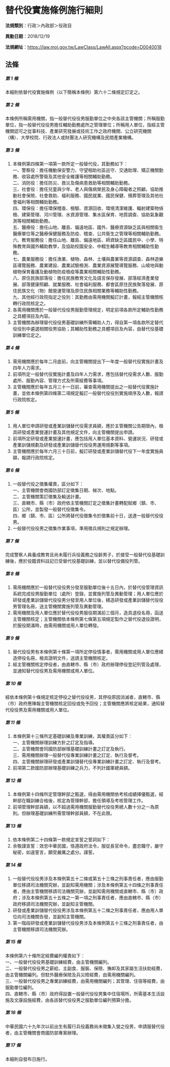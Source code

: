 # 替代役實施條例施行細則

**法規類別**：行政＞內政部＞役政目

**異動日期**：2018/12/19  

**法規網址**：https://law.moj.gov.tw/LawClass/LawAll.aspx?pcode=D0040018





## 法條
##### 第 1 條
本細則依替代役實施條例（以下簡稱本條例）第六十二條規定訂定之。

##### 第 2 條
本條例所稱需用機關，指一般替代役役男服勤單位之中央各該主管機關；所稱服勤單位，指一般替代役役男擔任輔助勤務處所之管理單位；所稱用人單位，指經主管機關認可之從事科技、產業研究發展或技術工作之政府機關、公立研究機關（構）、大學校院、行政法人或財團法人研究機構及民間產業機構。

##### 第 3 條
1. 本條例第四條第一項第一款所定一般替代役，其勤務如下：  
一、警察役：擔任機動保安警力、守望相助社區巡守、交通助理、矯正機關勤務、收容處所警衛及其他安全維護等相關輔助勤務。  
二、消防役：擔任防災、救災及傷病患救助等相關輔助勤務。  
三、社會役：擔任兒童與少年、老人與傷病榮民及身心障礙者之照顧，協助推動社會保險、社會救助、福利服務、國民就業、國民保健、殯葬管理及其他社會福利等相關輔助勤務。  
四、環保役：擔任環保稽查、檢驗、資源回收、環境清潔維護、輻射建築物偵檢、建築管理、河川管理、水資源管理、集水區保育、地質調查、協助氣象觀測等相關輔助勤務。  
五、醫療役：擔任山地、離島、偏遠地區、國外、醫療資源缺乏區與相關衛生醫療單位等之醫療保健服務及防疫、稽查、公共衛生之管理等相關輔助勤務。  
六、教育服務役：擔任山地、離島、偏遠地區、師資缺乏區國民中、小學、特殊教育與國外輔助教學，及協助校園安全、中輟生輔導等教育相關輔助性勤務。  
七、農業服務役：擔任漁業、植物、森林、土壤與農業等資源調查、森林遊樂區導覽服務、農業建設、農業試驗檢測、農業資源展覽導覽服務、山坡地與動植物保育養護及動植物防疫檢疫等農業相關輔助性勤務。  
八、原住民族部落役：擔任民族教育文化及語言保存發展、部落經濟產業發展、部落健康照顧、就業服務、社會福利服務、都會區原住民族聚落發展、原住民族文化（物）館營運管理及原住民族相關業務等輔助性勤務。  
九、其他經行政院指定之役別：其勤務由需用機關擬訂計畫，報經主管機關核轉行政院核定之。
1. 各需用機關應於一般替代役役男服勤管理規定，明定前項各款所定輔助性勤務之具體項目及內容。
1. 主管機關為辦理替代役役男基礎訓練所需輔助人力，得自第一項各款所定替代役役別中遴選相關役男協助；其輔助性勤務之具體項目及內容，由替代役基礎訓練單位定之。

##### 第 4 條
1. 需用機關應於每年二月底前，向主管機關提出下一年度一般替代役實施計畫及四年人力需求。
1. 前項所定一般替代役實施計畫及四年人力需求，應包括替代役需求人數、服勤處所、服勤內容、管理方式及所需經費等事項。
1. 主管機關應於每年五月三十一日前，審查需用機關提出之一般替代役實施計畫，並依本條例第四條第二項規定擬訂一般替代役役別實施順序及人數，報請行政院核定。

##### 第 5 條
1. 用人單位申請研發或產業訓儲替代役需求員額，應於主管機關公告期限內，檢具研發或產業營運計畫及其他規定文件，向主管機關提出申請。
1. 前項所定研發或產業營運計畫，應包括用人單位基本資料、營運狀況、研發或產業訓儲規劃及研發或產業訓儲替代役役男運用規劃等事項。
1. 主管機關應於每年六月三十日前，擬訂研發或產業訓儲替代役下一年度實施員額，報請行政院核定。

##### 第 6 條
1. 一般替代役之徵集權責，區分如下：  
一、主管機關會商國防部訂定徵集日期、梯次、地點。  
二、主管機關策訂徵集及輸送計畫。  
三、直轄市、縣（市）政府依主管機關訂定之徵集計畫轉配賦鄉（鎮、市、區）公所，並製發一般替代役徵集令。  
四、鄉（鎮、市、區）公所將替代役徵集令於徵集前十日，送達一般替代役役男。
1. 一般替代役役男之徵集作業事項，準用徵兵規則之規定辦理。

##### 第 7 條
完成警察人員養成教育且尚未履行兵役義務之役齡男子，於接受一般替代役基礎訓練後，應於役籍資料註記已受替代役基礎訓練，並以替代役備役列管。

##### 第 8 條
1. 需用機關應於一般替代役役男分發至服勤單位後十五日內，於替代役管理資訊系統完成役男服勤單位（處所）登錄，並實施列管及異動管理；用人單位應於研發或產業訓儲替代役役男分發至用人單位後，繕造研發或產業訓儲替代役役男管理名冊，送主管機關實施列管及異動管理。
1. 需用機關及用人單位應於替代役役男服役期滿前三個月，造具退役名冊，函送主管機關核定；主管機關依本條例第七條第五項規定製作之替代役退役證明，於服役期滿時，由需用機關或用人單位轉發。

##### 第 9 條
1. 替代役役男有本條例第十條第一項所定停役情事者，需用機關或用人單位應繕造停役名冊，檢具證明文件，送請主管機關核定。
1. 經主管機關核定停役者，由直轄市、縣（市）政府辦理停役登記列管及處理，並通知替代役役男及需用機關或用人單位。

##### 第 10 條
經依本條例第十條規定核定停役之替代役役男，其停役原因消滅者，直轄市、縣（市）政府應陳報主管機關核定回役或免予回役；主管機關應將核定結果，通知替代役役男及需用機關或用人單位。

##### 第 11 條
1. 本條例第十三條所定基礎訓練及專業訓練，其權責區分如下：  
一、主管機關辦理訓練方針之訂定及指導。  
二、主管機關會同國防部辦理基礎訓練計畫之訂定及執行。  
三、需用機關辦理一般替代役專業訓練計畫之訂定、執行及督考。  
四、主管機關辦理研發或產業訓儲替代役專業訓練計畫之訂定、執行及督考。
1. 前項第二款國防部辦理基礎訓練之兵力，不列計國軍總員額。

##### 第 12 條
1. 本條例第十四條所定管理幹部之甄選，得由需用機關依考核成績擇優甄選，經幹部在職訓練合格後，核定為管理幹部，擔任領導及考核管理工作。
1. 前項管理幹部員額，以不超過需用機關服勤替代役役男總人數十分之一為原則。但辦理基礎訓練所需管理幹部員額，不在此限。

##### 第 13 條
1. 依本條例第二十四條第一款規定宣誓之誓詞如下：
1. 余敬謹宣誓：效忠中華民國，恪遵政府法令，服從長官命令，盡忠職守，嚴守秘密，如違誓言，願受嚴厲之處分。謹誓。

##### 第 14 條
1. 一般替代役役男涉及本條例第五十二條或第五十三條之刑事責任者，應由服勤單位移請司法機關究辦，並副知需用機關；涉及本條例第五十四條之刑事責任者，應由主管機關移請司法機關究辦，並副知需用機關或直轄市、縣（市）政府；涉及本條例第五十五條之一第一項之刑事責任者，應由直轄市、縣（市）政府移請司法機關究辦，並副知主管機關。
1. 研發或產業訓儲替代役役男涉及本條例第五十二條之刑事責任者，應由用人單位向司法機關告發，並副知主管機關。
1. 第一階段研發或產業訓儲替代役役男涉及本條例第五十三條之刑事責任者，由主管機關移請司法機關究辦。

##### 第 15 條
本條例第六十條所定經費編列權責如下：  
一、一般替代役役男基礎訓練經費，由主管機關編列。  
二、一般替代役役男之薪給、主副食、服裝、保險、撫卹及其家屬生活扶助經費，由主管機關編列。但駐外醫療保險及兵災險經費，由需用機關編列。  
三、一般替代役役男之專業訓練經費，由需用機關編列；其管理、住宿等經費，由服勤單位編列。  
四、直轄市、縣（市）政府得設置一般替代役役男集中住宿場所，所需基本生活設施及文康設施經費，由各該替代役役男之服勤單位編列預算分擔。

##### 第 16 條
中華民國六十九年次以前出生有履行兵役義務尚未徵集入營之役男，申請服替代役者，由主管機關會商國防部專案辦理。

##### 第 17 條
本細則自發布日施行。


